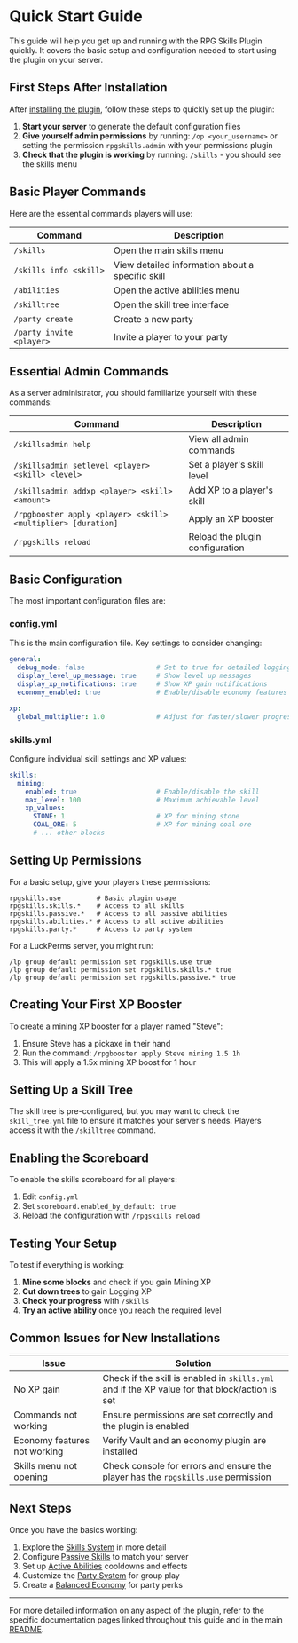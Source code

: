 # Quick Start Guide

This guide will help you get up and running with the RPG Skills Plugin quickly. It covers the basic setup and configuration needed to start using the plugin on your server.

## First Steps After Installation

After [installing the plugin](installation.md), follow these steps to quickly set up the plugin:

1. **Start your server** to generate the default configuration files
2. **Give yourself admin permissions** by running: `/op <your_username>` or setting the permission `rpgskills.admin` with your permissions plugin
3. **Check that the plugin is working** by running: `/skills` - you should see the skills menu

## Basic Player Commands

Here are the essential commands players will use:

| Command | Description |
|---------|-------------|
| `/skills` | Open the main skills menu |
| `/skills info <skill>` | View detailed information about a specific skill |
| `/abilities` | Open the active abilities menu |
| `/skilltree` | Open the skill tree interface |
| `/party create` | Create a new party |
| `/party invite <player>` | Invite a player to your party |

## Essential Admin Commands

As a server administrator, you should familiarize yourself with these commands:

| Command | Description |
|---------|-------------|
| `/skillsadmin help` | View all admin commands |
| `/skillsadmin setlevel <player> <skill> <level>` | Set a player's skill level |
| `/skillsadmin addxp <player> <skill> <amount>` | Add XP to a player's skill |
| `/rpgbooster apply <player> <skill> <multiplier> [duration]` | Apply an XP booster |
| `/rpgskills reload` | Reload the plugin configuration |

## Basic Configuration

The most important configuration files are:

### config.yml

This is the main configuration file. Key settings to consider changing:

```yaml
general:
  debug_mode: false                  # Set to true for detailed logging
  display_level_up_message: true     # Show level up messages
  display_xp_notifications: true     # Show XP gain notifications
  economy_enabled: true              # Enable/disable economy features

xp:
  global_multiplier: 1.0             # Adjust for faster/slower progression
```

### skills.yml

Configure individual skill settings and XP values:

```yaml
skills:
  mining:
    enabled: true                    # Enable/disable the skill
    max_level: 100                   # Maximum achievable level
    xp_values:
      STONE: 1                       # XP for mining stone
      COAL_ORE: 5                    # XP for mining coal ore
      # ... other blocks
```

## Setting Up Permissions

For a basic setup, give your players these permissions:

```
rpgskills.use         # Basic plugin usage
rpgskills.skills.*    # Access to all skills
rpgskills.passive.*   # Access to all passive abilities
rpgskills.abilities.* # Access to all active abilities
rpgskills.party.*     # Access to party system
```

For a LuckPerms server, you might run:

```
/lp group default permission set rpgskills.use true
/lp group default permission set rpgskills.skills.* true
/lp group default permission set rpgskills.passive.* true
```

## Creating Your First XP Booster

To create a mining XP booster for a player named "Steve":

1. Ensure Steve has a pickaxe in their hand
2. Run the command: `/rpgbooster apply Steve mining 1.5 1h`
3. This will apply a 1.5x mining XP boost for 1 hour

## Setting Up a Skill Tree

The skill tree is pre-configured, but you may want to check the `skill_tree.yml` file to ensure it matches your server's needs. Players access it with the `/skilltree` command.

## Enabling the Scoreboard

To enable the skills scoreboard for all players:

1. Edit `config.yml`
2. Set `scoreboard.enabled_by_default: true`
3. Reload the configuration with `/rpgskills reload`

## Testing Your Setup

To test if everything is working:

1. **Mine some blocks** and check if you gain Mining XP
2. **Cut down trees** to gain Logging XP
3. **Check your progress** with `/skills`
4. **Try an active ability** once you reach the required level

## Common Issues for New Installations

| Issue | Solution |
|-------|----------|
| No XP gain | Check if the skill is enabled in `skills.yml` and if the XP value for that block/action is set |
| Commands not working | Ensure permissions are set correctly and the plugin is enabled |
| Economy features not working | Verify Vault and an economy plugin are installed |
| Skills menu not opening | Check console for errors and ensure the player has the `rpgskills.use` permission |

## Next Steps

Once you have the basics working:

1. Explore the [Skills System](skills_system.md) in more detail
2. Configure [Passive Skills](passive_skills.md) to match your server
3. Set up [Active Abilities](active_abilities.md) cooldowns and effects
4. Customize the [Party System](party_system.md) for group play
5. Create a [Balanced Economy](economy.md) for party perks

---

For more detailed information on any aspect of the plugin, refer to the specific documentation pages linked throughout this guide and in the main [README](../README.md). 